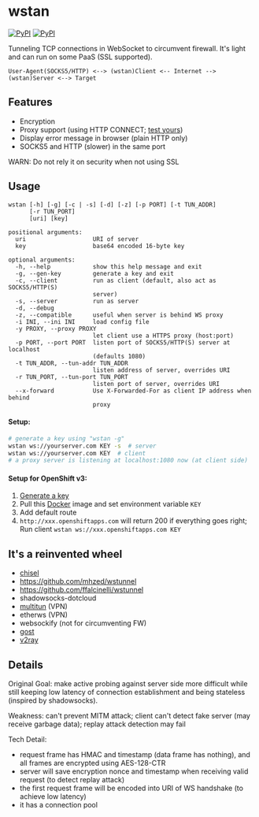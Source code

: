 # wstan
[![PyPI](https://img.shields.io/pypi/v/wstan.svg)](https://pypi.python.org/pypi/wstan)
[![PyPI](https://img.shields.io/pypi/pyversions/wstan.svg)](https://pypi.python.org/pypi/wstan)

Tunneling TCP connections in WebSocket to circumvent firewall.
It's light and can run on some PaaS (SSL supported).

`User-Agent(SOCKS5/HTTP) <--> (wstan)Client <-- Internet --> (wstan)Server <--> Target`

## Features
* Encryption
* Proxy support (using HTTP CONNECT; [test yours](http://www.websocket.org/echo.html))
* Display error message in browser (plain HTTP only)
* SOCKS5 and HTTP (slower) in the same port

WARN: Do not rely it on security when not using SSL

## Usage
```
wstan [-h] [-g] [-c | -s] [-d] [-z] [-p PORT] [-t TUN_ADDR]
      [-r TUN_PORT]
      [uri] [key]

positional arguments:
  uri                   URI of server
  key                   base64 encoded 16-byte key

optional arguments:
  -h, --help            show this help message and exit
  -g, --gen-key         generate a key and exit
  -c, --client          run as client (default, also act as SOCKS5/HTTP(S)
                        server)
  -s, --server          run as server
  -d, --debug
  -z, --compatible      useful when server is behind WS proxy
  -i INI, --ini INI     load config file
  -y PROXY, --proxy PROXY
                        let client use a HTTPS proxy (host:port)
  -p PORT, --port PORT  listen port of SOCKS5/HTTP(S) server at localhost
                        (defaults 1080)
  -t TUN_ADDR, --tun-addr TUN_ADDR
                        listen address of server, overrides URI
  -r TUN_PORT, --tun-port TUN_PORT
                        listen port of server, overrides URI
  --x-forward           Use X-Forwarded-For as client IP address when behind
                        proxy
```

#### Setup:
```sh
# generate a key using "wstan -g"
wstan ws://yourserver.com KEY -s  # server
wstan ws://yourserver.com KEY  # client
# a proxy server is listening at localhost:1080 now (at client side)
```

#### Setup for OpenShift v3:
1. [Generate a key](http://rextester.com/TZXL63621)
2. Pull this [Docker](https://cloud.docker.com/app/krrr/repository/docker/krrr/wstan/general) image and set environment variable `KEY`
3. Add default route
4. `http://xxx.openshiftapps.com` will return 200 if everything goes right; Run client `wstan ws://xxx.openshiftapps.com KEY`

## It's a reinvented wheel
* [chisel](https://github.com/jpillora/chisel)
* https://github.com/mhzed/wstunnel
* https://github.com/ffalcinelli/wstunnel
* shadowsocks-dotcloud
* [multitun](https://github.com/covertcodes/multitun) (VPN)
* etherws (VPN)
* websockify (not for circumventing FW)
* [gost](https://github.com/ginuerzh/gost/)
* [v2ray](https://www.v2ray.com)

## Details
Original Goal: make active probing against server side more difficult while
still keeping low latency of connection establishment and being stateless (inspired by shadowsocks).

Weakness: can't prevent MITM attack; client can't detect fake server (may receive garbage data);
replay attack detection may fail

Tech Detail:
* request frame has HMAC and timestamp (data frame has nothing), and all frames are encrypted using AES-128-CTR
* server will save encryption nonce and timestamp when receiving valid request (to detect replay attack)
* the first request frame will be encoded into URI of WS handshake (to achieve low latency)
* it has a connection pool
